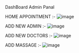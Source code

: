 
DashBoard Admin Panal 

HOME APPOINTMENT :-
![image](https://github.com/user-attachments/assets/b18dfd36-34d9-45f8-9326-a982f7dbd1c7)

ADD NEW ADMIN :- 
![image](https://github.com/user-attachments/assets/5fe8f36a-3cfc-4f91-a339-8b473ef0177d)

ADD NEW DOCTORS :-
![image](https://github.com/user-attachments/assets/1fc8f541-317a-4487-b466-916b99ff056e)

ADD MASSAGE :-
![image](https://github.com/user-attachments/assets/f4900129-1a84-46f5-8012-65c8573910fa)



